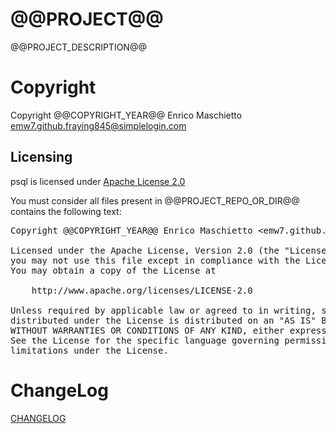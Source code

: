 # @@PROJECT@@

@@PROJECT_DESCRIPTION@@

# Copyright

Copyright @@COPYRIGHT_YEAR@@ Enrico Maschietto <emw7.github.fraying845@simplelogin.com>

## Licensing

psql is licensed under [Apache License 2.0](../LICENSE)

You must consider all files present in @@PROJECT_REPO_OR_DIR@@ contains the following text:

<pre>
Copyright @@COPYRIGHT_YEAR@@ Enrico Maschietto &lt;emw7.github.fraying845@simplelogin.com&gt;

Licensed under the Apache License, Version 2.0 (the "License");
you may not use this file except in compliance with the License.
You may obtain a copy of the License at

    http://www.apache.org/licenses/LICENSE-2.0

Unless required by applicable law or agreed to in writing, software
distributed under the License is distributed on an "AS IS" BASIS,
WITHOUT WARRANTIES OR CONDITIONS OF ANY KIND, either express or implied.
See the License for the specific language governing permissions and
limitations under the License.
</pre>

# ChangeLog

[CHANGELOG](./CHANGELOG)